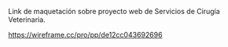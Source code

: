 Link de maquetación sobre proyecto web de Servicios de Cirugía Veterinaria.

https://wireframe.cc/pro/pp/de12cc043692696

